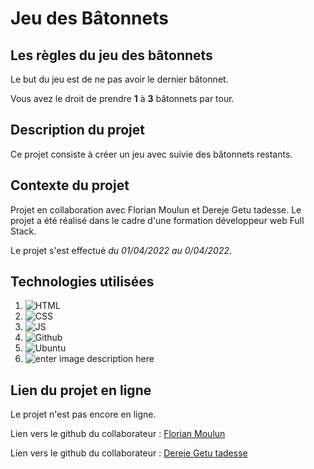 # Jeu des Bâtonnets

## Les règles du jeu des bâtonnets

Le but du jeu est de ne pas avoir le dernier bâtonnet.

Vous avez le droit de prendre **1** à **3** bâtonnets par tour.



## Description du projet


Ce projet consiste à créer un jeu avec suivie des bâtonnets restants.

## Contexte du projet

Projet en collaboration avec Florian Moulun et Dereje Getu tadesse. Le projet a été réalisé dans le cadre d'une formation développeur web Full Stack.

Le projet s'est effectué *du 01/04/2022 au 0/04/2022*.


##  Technologies utilisées

1. ![HTML](https://img.shields.io/badge/HTML5-E34F26?style=for-the-badge&logo=html5&logoColor=white)
2. ![CSS](https://img.shields.io/badge/CSS3-1572B6?style=for-the-badge&logo=css3&logoColor=white)
3. ![JS](https://img.shields.io/badge/JavaScript-323330?style=for-the-badge&logo=javascript&logoColor=F7DF1E)
4. ![Github](https://img.shields.io/badge/GitHub-100000?style=for-the-badge&logo=github&logoColor=white)
5. ![Ubuntu](https://img.shields.io/badge/Ubuntu-E95420?style=for-the-badge&logo=ubuntu&logoColor=white)
6. ![enter image description here](https://adriens1010.promo-106.codeur.online/images/made-with-figma.svg)

## Lien du projet en ligne

Le projet n'est pas encore en ligne.

Lien vers le github du collaborateur : [Florian Moulun](https://github.com/FlorianMoulun?target=_blank)

Lien vers le github du collaborateur : [Dereje Getu tadesse](https://github.com/Dereje-getu-tadesse-10?target=_blank)